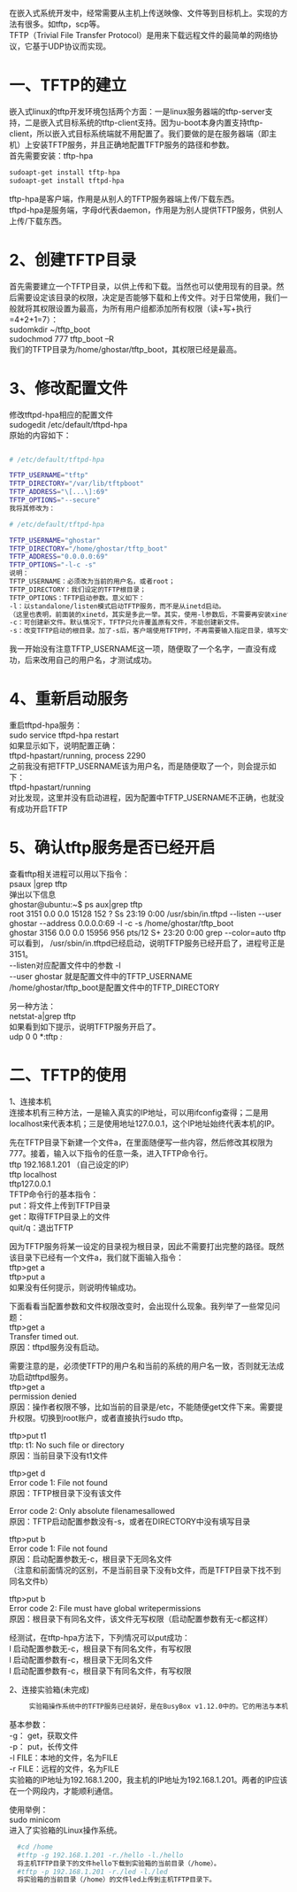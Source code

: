 
在嵌入式系统开发中，经常需要从主机上传送映像、文件等到目标机上。实现的方法有很多。如tftp，scp等。  
TFTP（Trivial File Transfer Protocol）是用来下载远程文件的最简单的网络协议，它基于UDP协议而实现。

# 一、TFTP的建立

嵌入式linux的tftp开发环境包括两个方面：一是linux服务器端的tftp-server支持，二是嵌入式目标系统的tftp-client支持。因为u-boot本身内置支持tftp-client，所以嵌入式目标系统端就不用配置了。我们要做的是在服务器端（即主机）上安装TFTP服务，并且正确地配置TFTP服务的路径和参数。  
首先需要安装：tftp-hpa  
```bash
sudoapt-get install tftp-hpa  
sudoapt-get install tftpd-hpa  
```
tftp-hpa是客户端，作用是从别人的TFTP服务器端上传/下载东西。  
tftpd-hpa是服务端，字母d代表daemon，作用是为别人提供TFTP服务，供别人上传/下载东西。

# 2、创建TFTP目录

首先需要建立一个TFTP目录，以供上传和下载。当然也可以使用现有的目录。然后需要设定该目录的权限，决定是否能够下载和上传文件。对于日常使用，我们一般就将其权限设置为最高，为所有用户组都添加所有权限（读+写+执行=4+2+1=7）：  
sudomkdir ~/tftp_boot  
sudochmod 777 tftp_boot –R  
我们的TFTP目录为/home/ghostar/tftp_boot，其权限已经是最高。

# 3、修改配置文件

修改tftpd-hpa相应的配置文件  
sudogedit /etc/default/tftpd-hpa  
原始的内容如下：
```bash

# /etc/default/tftpd-hpa

TFTP_USERNAME="tftp"  
TFTP_DIRECTORY="/var/lib/tftpboot"  
TFTP_ADDRESS="\[...\]:69"  
TFTP_OPTIONS="--secure"  
我将其修改为：

# /etc/default/tftpd-hpa

TFTP_USERNAME="ghostar"  
TFTP_DIRECTORY="/home/ghostar/tftp_boot"  
TFTP_ADDRESS="0.0.0.0:69"  
TFTP_OPTIONS="-l-c -s"  
说明：  
TFTP_USERNAME：必须改为当前的用户名，或者root；  
TFTP_DIRECTORY：我们设定的TFTP根目录；  
TFTP_OPTIONS：TFTP启动参数。意义如下：  
-l：以standalone/listen模式启动TFTP服务，而不是从inetd启动。  
（这里也表明，前面装的xinetd，其实是多此一举。其实，使用-l参数后，不需要再安装xinetd了）  
-c：可创建新文件。默认情况下，TFTP只允许覆盖原有文件，不能创建新文件。  
-s：改变TFTP启动的根目录。加了-s后，客户端使用TFTP时，不再需要输入指定目录，填写文件的完整路径，而是使用配置文件中写好的目录。这样也可以增加安全性。
```

我一开始没有注意TFTP_USERNAME这一项，随便取了一个名字，一直没有成功，后来改用自己的用户名，才测试成功。

# 4、重新启动服务

重启tftpd-hpa服务：  
sudo service tftpd-hpa restart  
如果显示如下，说明配置正确：  
tftpd-hpastart/running, process 2290  
之前我没有把TFTP_USERNAME该为用户名，而是随便取了一个，则会提示如下：  
tftpd-hpastart/running  
对比发现，这里并没有启动进程，因为配置中TFTP_USERNAME不正确，也就没有成功开启TFTP

# 5、确认tftp服务是否已经开启

查看tftp相关进程可以用以下指令：  
psaux |grep tftp  
弹出以下信息  
ghostar@ubuntu:~$ ps aux|grep tftp  
root 3151 0.0 0.0 15128 152 ? Ss 23:19 0:00 /usr/sbin/in.tftpd --listen --user ghostar --address 0.0.0.0:69 -l -c -s /home/ghostar/tftp_boot  
ghostar 3156 0.0 0.0 15956 956 pts/12 S+ 23:20 0:00 grep --color=auto tftp  
可以看到， /usr/sbin/in.tftpd已经启动，说明TFTP服务已经开启了，进程号正是3151。  
--listen对应配置文件中的参数 -l  
--user ghostar 就是配置文件中的TFTP_USERNAME  
/home/ghostar/tftp_boot是配置文件中的TFTP_DIRECTORY

另一种方法：  
netstat-a|grep tftp  
如果看到如下提示，说明TFTP服务开启了。  
udp 0 0 \*:tftp *:*

# 二、TFTP的使用

1、连接本机  
连接本机有三种方法，一是输入真实的IP地址，可以用ifconfig查得；二是用localhost来代表本机；三是使用地址127.0.0.1，这个IP地址始终代表本机的IP。

先在TFTP目录下新建一个文件a，在里面随便写一些内容，然后修改其权限为777。接着，输入以下指令的任意一条，进入TFTP命令行。  
tftp 192.168.1.201 （自己设定的IP）  
tftp localhost  
tftp127.0.0.1  
TFTP命令行的基本指令：  
put：将文件上传到TFTP目录  
get：取得TFTP目录上的文件  
quit/q：退出TFTP

因为TFTP服务将某一设定的目录视为根目录，因此不需要打出完整的路径。既然该目录下已经有一个文件a，我们就下面输入指令：  
tftp>get a  
tftp>put a  
如果没有任何提示，则说明传输成功。

下面看看当配置参数和文件权限改变时，会出现什么现象。我列举了一些常见问题：  
tftp>get a  
Transfer timed out.  
原因：tftpd服务没有启动。

需要注意的是，必须使TFTP的用户名和当前的系统的用户名一致，否则就无法成功启动tftpd服务。  
tftp>get a  
permission denied  
原因：操作者权限不够，比如当前的目录是/etc，不能随便get文件下来。需要提升权限。切换到root账户，或者直接执行sudo tftp。

tftp>put t1  
tftp: t1: No such file or directory  
原因：当前目录下没有t1文件

tftp>get d  
Error code 1: File not found  
原因：TFTP根目录下没有该文件

Error code 2: Only absolute filenamesallowed  
原因：TFTP启动配置参数没有-s，或者在DIRECTORY中没有填写目录

tftp>put b  
Error code 1: File not found  
原因：启动配置参数无-c，根目录下无同名文件  
（注意和前面情况的区别，不是当前目录下没有b文件，而是TFTP目录下找不到同名文件b）

tftp>put b  
Error code 2: File must have global writepermissions  
原因：根目录下有同名文件，该文件无写权限（启动配置参数有无-c都这样）

经测试，在tftp-hpa方法下，下列情况可以put成功：  
l 启动配置参数无-c，根目录下有同名文件，有写权限  
l 启动配置参数有-c，根目录下无同名文件  
l 启动配置参数有-c，根目录下有同名文件，有写权限

2、连接实验箱(未完成)

```bash
     实验箱操作系统中的TFTP服务已经装好，是在BusyBox v1.12.0中的。它的用法与本机的略有区别，但原理是一样的。
```

基本参数：  
-g： get，获取文件  
-p： put，长传文件  
-l FILE：本地的文件，名为FILE  
-r FILE：远程的文件，名为FILE  
实验箱的IP地址为192.168.1.200，我主机的IP地址为192.168.1.201。两者的IP应该在一个网段内，才能顺利通信。

使用举例：  
sudo minicom  
进入了实验箱的Linux操作系统。

```bash
  #cd /home
  #tftp -g 192.168.1.201 -r./hello -l./hello
  将主机TFTP目录下的文件hello下载到实验箱的当前目录（/home）。
  #tftp -p 192.168.1.201 -r./led -l./led
  将实验箱的当前目录（/home）的文件led上传到主机TFTP目录下。
```
